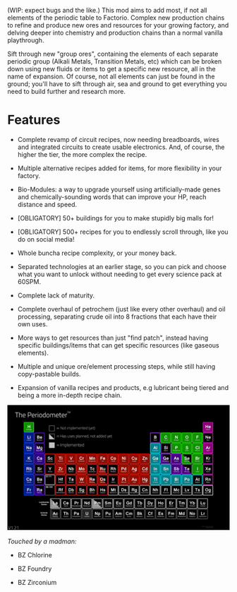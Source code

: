 (WIP: expect bugs and the like.)
This mod aims to add most, if not all elements of the periodic table to Factorio. Complex new production chains to refine and produce new ores and resources for your growing factory, and delving deeper into chemistry and production chains than a normal vanilla playthrough.

Sift through new "group ores", containing the elements of each separate periodic group (Alkali Metals, Transition Metals, etc) which can be broken down using new fluids or items to get a specific new resource, all in the name of expansion. Of course, not all elements can just be found in the ground; you'll have to sift through air, sea and ground to get everything you need to build further and research more.

# Features
* Complete revamp of circuit recipes, now needing breadboards, wires and integrated circuits to create usable electronics. And, of course, the higher the tier, the more complex the recipe.

* Multiple alternative recipes added for items, for more flexibility in your factory.

* Bio-Modules: a way to upgrade yourself using artificially-made genes and chemically-sounding words that can improve your HP, reach distance and speed.

* [OBLIGATORY] 50+ buildings for you to make stupidly big malls for!

* [OBLIGATORY] 500+ recipes for you to endlessly scroll through, like you do on social media!

* Whole buncha recipe complexity, or your money back.

* Separated technologies at an earlier stage, so you can pick and choose what you want to unlock without needing to get every science pack at 60SPM.
* Complete lack of maturity.

* Complete overhaul of petrochem (just like every other overhaul) and oil processing, separating crude oil into 8 fractions that each have their own uses.

* More ways to get resources than just "find patch", instead having specific buildings/items that can get specific resources (like gaseous elements).

* Multiple and unique ore/element processing steps, while still having copy-pastable builds.

* Expansion of vanilla recipes and products, e.g lubricant being tiered and being a more in-depth recipe chain.

![The Periodometer™](gallery/periodometer.png)

*Touched by a madman:*

* BZ Chlorine

* BZ Foundry

* BZ Zirconium
